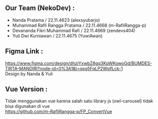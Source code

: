 ## Our Team (NekoDev) :
- Nanda Pratama / 22.11.4623  (alexsyubarjo)
- Muhammad Rafli Rangga Pratama / 22.11.4668 (m-RafliRangga-p)
- Devananda Fikri Muhammad Rafi / 22.11.4669 (zendevs404)
- Yuli Dwi Kurniawan / 22.11.4675 (YuwiAwan)

## Figma Link :
https://www.figma.com/design/dhzjYxwbZ8gq3KpWKowoGd/BUMDES-TIRTA-MANDIRI?node-id=0%3A1&t=qsg5FqLP2WslfLck-1 \
Design by Nanda & Yuli

## Vue Version :
Tidak menggunakan vue karena salah satu library js (owl-carousel) tidak bisa digunakan di vue \
https://github.com/m-RafliRangga-p/FP_ConvertVue
